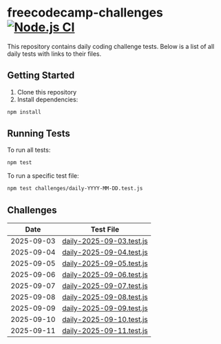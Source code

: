 # freecodecamp-challenges [![Node.js CI](https://github.com/hichxm/freecodecamp-challenges/actions/workflows/test.yaml/badge.svg)](https://github.com/hichxm/freecodecamp-challenges/actions/workflows/test.yaml)

This repository contains daily coding challenge tests. Below is a list of all daily tests with links to their files.

## Getting Started

1. Clone this repository
2. Install dependencies:
```bash
npm install
```

## Running Tests

To run all tests:
```bash
npm test
```

To run a specific test file:
```bash
npm test challenges/daily-YYYY-MM-DD.test.js
```

## Challenges

| Date       | Test File                                                       |
|------------|-----------------------------------------------------------------|
| 2025-09-03 | [daily-2025-09-03.test.js](challenges/daily-2025-09-03.test.js) |
| 2025-09-04 | [daily-2025-09-04.test.js](challenges/daily-2025-09-04.test.js) |
| 2025-09-05 | [daily-2025-09-05.test.js](challenges/daily-2025-09-05.test.js) |
| 2025-09-06 | [daily-2025-09-06.test.js](challenges/daily-2025-09-06.test.js) |
| 2025-09-07 | [daily-2025-09-07.test.js](challenges/daily-2025-09-07.test.js) |
| 2025-09-08 | [daily-2025-09-08.test.js](challenges/daily-2025-09-08.test.js) |
| 2025-09-09 | [daily-2025-09-09.test.js](challenges/daily-2025-09-09.test.js) |
| 2025-09-10 | [daily-2025-09-10.test.js](challenges/daily-2025-09-10.test.js) |
| 2025-09-11 | [daily-2025-09-11.test.js](challenges/daily-2025-09-11.test.js) |

